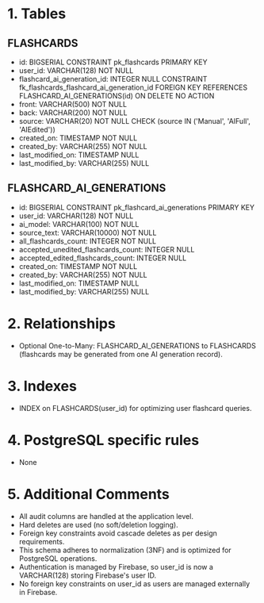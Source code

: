 # 1. Tables

## FLASHCARDS
- id: BIGSERIAL CONSTRAINT pk_flashcards PRIMARY KEY
- user_id: VARCHAR(128) NOT NULL
- flashcard_ai_generation_id: INTEGER NULL CONSTRAINT fk_flashcards_flashcard_ai_generation_id FOREIGN KEY REFERENCES FLASHCARD_AI_GENERATIONS(id) ON DELETE NO ACTION
- front: VARCHAR(500) NOT NULL
- back: VARCHAR(200) NOT NULL
- source: VARCHAR(20) NOT NULL CHECK (source IN ('Manual', 'AIFull', 'AIEdited'))
- created_on: TIMESTAMP NOT NULL
- created_by: VARCHAR(255) NOT NULL
- last_modified_on: TIMESTAMP NULL
- last_modified_by: VARCHAR(255) NULL

## FLASHCARD_AI_GENERATIONS
- id: BIGSERIAL CONSTRAINT pk_flashcard_ai_generations PRIMARY KEY
- user_id: VARCHAR(128) NOT NULL
- ai_model: VARCHAR(100) NOT NULL
- source_text: VARCHAR(10000) NOT NULL
- all_flashcards_count: INTEGER NOT NULL
- accepted_unedited_flashcards_count: INTEGER NULL
- accepted_edited_flashcards_count: INTEGER NULL
- created_on: TIMESTAMP NOT NULL
- created_by: VARCHAR(255) NOT NULL
- last_modified_on: TIMESTAMP NULL
- last_modified_by: VARCHAR(255) NULL

# 2. Relationships
- Optional One-to-Many: FLASHCARD_AI_GENERATIONS to FLASHCARDS (flashcards may be generated from one AI generation record).

# 3. Indexes
- INDEX on FLASHCARDS(user_id) for optimizing user flashcard queries.

# 4. PostgreSQL specific rules
- None

# 5. Additional Comments
- All audit columns are handled at the application level.
- Hard deletes are used (no soft/deletion logging).
- Foreign key constraints avoid cascade deletes as per design requirements.
- This schema adheres to normalization (3NF) and is optimized for PostgreSQL operations.
- Authentication is managed by Firebase, so user_id is now a VARCHAR(128) storing Firebase's user ID.
- No foreign key constraints on user_id as users are managed externally in Firebase.
